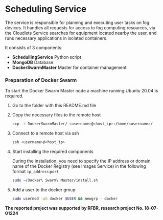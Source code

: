 # Scheduling Service

The service is responsible for planning and executing user tasks on fog devices. It handles all requests for access to fog computing resources, via the Cloudlets Service searches for equipment located nearby the user, and runs necessary applications in isolated containers.

It consists of 3 components:

- **SchedullingService** Python script
- **MongoDB** Database
- **DockerSwarmMaster** Master for container management



### Preparation of Docker Swarm

To start the Docker Swarm Master node a machine running Ubuntu 20.04 is required.

1. Go to the folder with this README.md file

2. Copy the necessary files to the remote host

   ```bash
   scp -r DockerSwarmMaster/ <username>@<host_ip>:/home/<username>/
   ```

3. Connect to a remote host via ssh

   ```bash
   ssh <username>@<host_ip>
   ```

4. Start installing the required components

   During the installation, you need to specify the IP address or domain name of the Docker Registry (see Images Service) in the following format `ip_address`:`port`

   ```bash
   sudo ~/Docker\ Swarm\ Master/install.sh
   ```

5. Add a user to the docker group

   ```bash
   sudo usermod -aG docker $USER && newgrp - docker
   ```


**The reported project was supported by RFBR, research project No. 18-07-01224**
